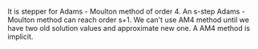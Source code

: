 It is stepper for Adams - Moulton method of order 4.
An s-step Adams - Moulton method can reach order s+1.
We can't use AM4 method until we have two old solution values and  approximate new one. A  AM4 method is implicit. 
